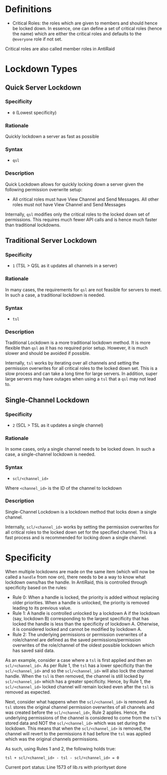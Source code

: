 # Definitions

- Critical Roles: the roles which are given to members and should hence be locked down. In essence, one can define a set of critical roles (hence the name) which are either the critical roles and defaults to the `@everyone` role if not set.

Critical roles are also called member roles in AntiRaid

# Lockdown Types

## Quick Server Lockdown

### Specificity

- `0` (Lowest specificity)

### Rationale

Quickly lockdown a server as fast as possible

### Syntax

- `qsl`

### Description

Quick Lockdown allows for quickly locking down a server given the following permission overwrite setup:

- All critical roles must have View Channel and Send Messages. All other roles must not have View Channel and Send Messages

Internally, `qsl` modifies only the critical roles to the locked down set of permissions. This requires much fewer API calls and is hence much faster than traditional lockdowns.

## Traditional Server Lockdown

### Specificity

- `1` (TSL > QSL as it updates all channels in a server)

### Rationale

In many cases, the requirements for `qsl` are not feasible for servers to meet. In such a case, a traditional lockdown is needed.

### Syntax

- `tsl`

### Description

Traditional Lockdown is a more traditional lockdown method. It is more flexible than `qsl` as it has no required prior setup. However, it is much slower and should be avoided if possible.

Internally, `tsl` works by iterating over all channels and setting the permission overwrites for all critical roles to the locked down set. This is a slow process and can take a long time for large servers. In addition, super large servers may have outages when using a `tsl` that a `qsl` may not lead to.

## Single-Channel Lockdown

### Specificity

- `2` (SCL > TSL as it updates a single channel)

### Rationale

In some cases, only a single channel needs to be locked down. In such a case, a single-channel lockdown is needed.

### Syntax

- `scl/<channel_id>`

Where `<channel_id>` is the ID of the channel to lockdown

### Description

Single-Channel Lockdown is a lockdown method that locks down a single channel.

Internally, `scl/<channel_id>` works by setting the permission overwrites for all critical roles to the locked down set for the specified channel. This is a fast process and is recommended for locking down a single channel.

# Specificity

When multiple lockdowns are made on the same item (which will now be called a `handle` from now on), there needs to be a way to know what lockdown owns/has the handle. In AntiRaid, this is controlled through specificity based on the rules:

- Rule 0: When a handle is locked, the priority is added without replacing older priorities. When a handle is unlocked, the priority is removed leading to its previous value.
- Rule 1: A handle is controlled unlocked by a lockdown A if the lockdown (say, lockdown B) corresponding to the largest specificity that has locked the handle is less than the specificity of lockdown A. Otherwise, it is considered locked and cannot be modified by lockdown A.
- Rule 2: The underlying permissions or permission overwrites of a role/channel are defined as the saved permissions/permission overwrites of the role/channel of the oldest possible lockdown which has saved said data.

As an example, consider a case where a `tsl` is first applied and then an `scl/<channel_id>`. As per Rule 1, the `tsl` has a lower specificity than the `scl/<channel_id>` and so the `scl/<channel_id>` will also lock the channel handle. When the `tsl` is then removed, the channel is still locked by `scl/<channel_id>` which has a greater specificity. Hence, by Rule 1, the `scl/<channel_id>` locked channel will remain locked even after the `tsl` is removed as expected.

Next, consider what happens when the `scl/<channel_id>` is removed. As `tsl` stores the original channel permission overwrites of all channels and was created before the `scl/<channel_id>`, Rule 2 applies. Hence, the underlying permissions of the channel is considered to come from the `tsl`'s stored data and NOT the `scl/<channel_id>` which was set during the lockdown. This means that when the `scl/<channel_id>` is removed, the channel will revert to the permissions it had before the `tsl` was applied which was the original channels permissions.

As such, using Rules 1 and 2, the following holds true:

`tsl + scl/<channel_id> - tsl - scl/<channel_id> = 0`

Current port status: Line 1573 of lib.rs with priorityset done
